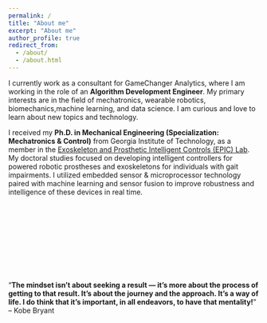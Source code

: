 ```yaml
---
permalink: /
title: "About me"
excerpt: "About me"
author_profile: true
redirect_from: 
  - /about/
  - /about.html
---
```


I currently work as a consultant for GameChanger Analytics, where I am working in the role of an **Algorithm Development Engineer**. My primary interests are in the field of mechatronics, wearable robotics, biomechanics,machine learning, and data science. I am curious and love to learn about new topics and technology.

I received my **Ph.D. in Mechanical Engineering (Specialization: Mechatronics & Control)** from Georgia Institute of Technology, as a member in the [Exoskeleton and Prosthetic Intelligent Controls (EPIC) Lab](https://www.epic.gatech.edu/). My doctoral studies focused on developing intelligent controllers for powered robotic prostheses and exoskeletons for individuals with gait impairments. I utilized embedded sensor & microprocessor technology paired with machine learning and sensor fusion to improve robustness and intelligence of these devices in real time. 

<!-- I also offer tutoring and consulting services — please contact me if you would like to discuss potential services, partnerships, or collaborations. -->

<p>&nbsp;</p>
<p>&nbsp;</p>
<p>&nbsp;</p>
<p>&nbsp;</p>
<p>&nbsp;</p>

<q>**The mindset isn’t about seeking a result — it’s more about the process of getting to that result. It’s about the journey and the approach. It’s a way of life. I do think that it’s important, in all endeavors, to have that mentality!**</q> &#8211; Kobe Bryant

